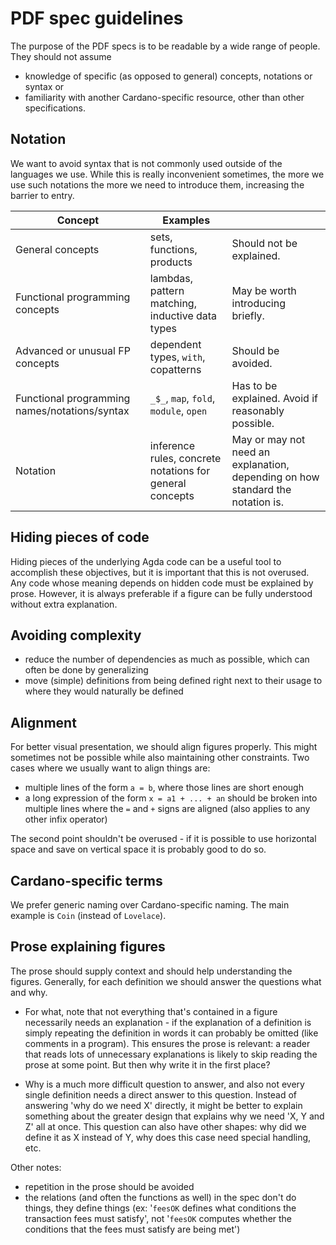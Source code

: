 # PDF spec guidelines

The purpose of the PDF specs is to be readable by a wide range of people. They should not assume
- knowledge of specific (as opposed to general) concepts, notations or syntax or
- familiarity with another Cardano-specific resource, other than other specifications.

## Notation

We want to avoid syntax that is not commonly used outside of the
languages we use. While this is really inconvenient sometimes, the
more we use such notations the more we need to introduce them,
increasing the barrier to entry.

| Concept                                       | Examples                                                 |                                                                                |
|-----------------------------------------------|----------------------------------------------------------|--------------------------------------------------------------------------------|
| General concepts                              | sets, functions, products                                | Should not be explained.                                                       |
| Functional programming concepts               | lambdas, pattern matching, inductive data types          | May be worth introducing briefly.                                              |
| Advanced or unusual FP concepts               | dependent types, `with`, copatterns                      | Should be avoided.                                                             |
| Functional programming names/notations/syntax | `_$_`, `map`, `fold`, `module`, `open`                   | Has to be explained. Avoid if reasonably possible.                             |
| Notation                                      | inference rules, concrete notations for general concepts | May or may not need an explanation, depending on how standard the notation is. |

## Hiding pieces of code

Hiding pieces of the underlying Agda code can be a useful tool to
accomplish these objectives, but it is important that this is not
overused. Any code whose meaning depends on hidden code must be
explained by prose. However, it is always preferable if a figure can
be fully understood without extra explanation.

## Avoiding complexity

- reduce the number of dependencies as much as possible, which can
  often be done by generalizing
- move (simple) definitions from being defined right next to their
  usage to where they would naturally be defined

## Alignment

For better visual presentation, we should align figures properly. This
might sometimes not be possible while also maintaining other
constraints. Two cases where we usually want to align things are:
- multiple lines of the form `a = b`, where those lines are short enough
- a long expression of the form `x = a1 + ... + an` should be broken
  into multiple lines where the `=` and `+` signs are aligned (also
  applies to any other infix operator)

The second point shouldn't be overused - if it is possible to use
horizontal space and save on vertical space it is probably good to do
so.

## Cardano-specific terms

We prefer generic naming over Cardano-specific naming. The main
example is `Coin` (instead of `Lovelace`).

## Prose explaining figures

The prose should supply context and should help understanding the
figures. Generally, for each definition we should answer the questions
what and why.

- For what, note that not everything that's contained in a figure
  necessarily needs an explanation - if the explanation of a
  definition is simply repeating the definition in words it can
  probably be omitted (like comments in a program). This ensures the
  prose is relevant: a reader that reads lots of unnecessary
  explanations is likely to skip reading the prose at some point. But
  then why write it in the first place?

- Why is a much more difficult question to answer, and also not every
  single definition needs a direct answer to this question. Instead of
  answering 'why do we need X' directly, it might be better to explain
  something about the greater design that explains why we need 'X, Y
  and Z' all at once.
  This question can also have other shapes: why did we define it as X
  instead of Y, why does this case need special handling, etc.

Other notes:
- repetition in the prose should be avoided
- the relations (and often the functions as well) in the spec don't do
  things, they define things (ex: '`feesOK` defines what conditions
  the transaction fees must satisfy', not '`feesOK` computes whether
  the conditions that the fees must satisfy are being met')
